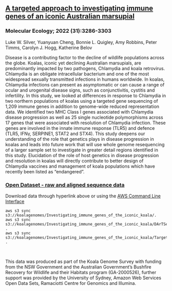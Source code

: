 ## [A targeted approach to investigating immune genes of an iconic Australian marsupial](https://doi.org/10.1111/mec.16493)

### Molecular Ecology; 2022 (31):3286-3303
Luke W. Silver, Yuanyuan Cheng, Bonnie L. Quigley, Amy Robbins, Peter Timms, Carolyn J. Hogg, Katherine Belov

Disease is a contributing factor to the decline of wildlife populations across the globe. Koalas, iconic yet declining Australian marsupials, are predominantly impacted by two pathogens, Chlamydia and koala retrovirus. Chlamydia is an obligate intracellular bacterium and one of the most widespread sexually transmitted infections in humans worldwide. In koalas, Chlamydia infections can present as asymptomatic or can cause a range of ocular and urogenital disease signs, such as conjunctivitis, cystitis and infertility. In this study, we looked at differences in response to Chlamydia in two northern populations of koalas using a targeted gene sequencing of 1,209 immune genes in addition to genome-wide reduced representation data. We identified two MHC Class I genes associated with Chlamydia disease progression as well as 25 single nucleotide polymorphisms across 17 genes that were associated with resolution of Chlamydia infection. These genes are involved in the innate immune response (TLR5) and defence (TLR5, IFNγ, SERPINE1, STAT2 and STX4). This study deepens our understanding of the role that genetics plays in disease progression in koalas and leads into future work that will use whole genome resequencing of a larger sample set to investigate in greater detail regions identified in this study. Elucidation of the role of host genetics in disease progression and resolution in koalas will directly contribute to better design of Chlamydia vaccines and management of koala populations which have recently been listed as “endangered”.

### [Open Dataset - raw and aligned sequence data](https://koalagenomes.s3.ap-southeast-2.amazonaws.com/index.html#Investigating_immune_genes_of_the_iconic_koala/)

Download data through hyperlink above or using the [AWS Command Line Interface](https://docs.aws.amazon.com/cli/latest/userguide/cli-chap-install.html)
  
```
aws s3 sync s3://koalagenomes/Investigating_immune_genes_of_the_iconic_koala/.
aws s3 sync s3://koalagenomes/Investigating_immune_genes_of_the_iconic_koala/DArTSeq/ .
aws s3 sync s3://koalagenomes/Investigating_immune_genes_of_the_iconic_koala/Target_Enrichment/ .
```

<br>

This data was produced as part of the Koala Genome Survey with funding from the NSW Government and the Australian Government’s Bushfire Recovery for Wildlife and their Habitats program (GA-2000526), further support was provided by the University of Sydney, Amazon Web Services Open Data Sets, Ramaciotti Centre for Genomics and Illumina.
